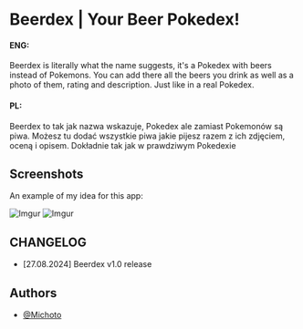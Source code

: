 
# Beerdex | Your Beer Pokedex!

#### ENG:

Beerdex is literally what the name suggests, it's a Pokedex with beers instead of Pokemons.
You can add there all the beers you drink as well as a photo of them, rating and description. Just like in a real Pokedex.

#### PL:

Beerdex to tak jak nazwa wskazuje, Pokedex ale zamiast Pokemonów są piwa.
Możesz tu dodać wszystkie piwa jakie pijesz razem z ich zdjęciem, oceną i opisem. Dokładnie tak jak w prawdziwym Pokedexie

## Screenshots 

An example of my idea for this app:

![Imgur](https://i.imgur.com/wM7g7LJ.png)
![Imgur](https://i.imgur.com/oJAyc1a.png)


## CHANGELOG

- [27.08.2024] Beerdex v1.0 release

## Authors

- [@Michoto](https://www.github.com/Michoto4)


